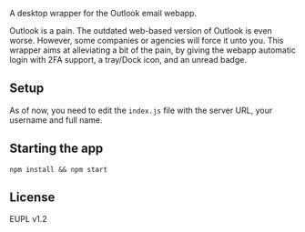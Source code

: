 A desktop wrapper for the Outlook email webapp.

Outlook is a pain. The outdated web-based version of Outlook is even worse. However, some companies or agencies will force it unto you. This wrapper aims at alleviating a bit of the pain, by giving the webapp automatic login with 2FA support, a tray/Dock icon, and an unread badge.

## Setup

As of now, you need to edit the `index.js` file with the server URL, your username and full name.

## Starting the app

`npm install && npm start`

## License

EUPL v1.2
